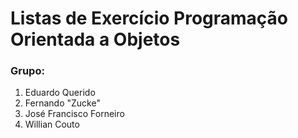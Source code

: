 # Listas de Exercício Programação Orientada a Objetos

### Grupo:

1. Eduardo Querido
2. Fernando "Zucke"
3. José Francisco Forneiro
4. Willian Couto
